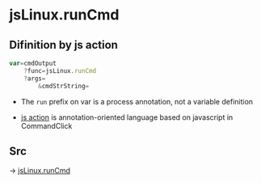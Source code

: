 # jsLinux.runCmd

## Difinition by js action

```js.js
var=cmdOutput
	?func=jsLinux.runCmd
	?args=
		&cmdStrString=
```

- The `run` prefix on var is a process annotation, not a variable definition

- [js action](#) is annotation-oriented language based on javascript in CommandClick

## Src

-> [jsLinux.runCmd](https://github.com/puutaro/CommandClick/blob/master/app/src/main/java/com/puutaro/commandclick/fragment_lib/terminal_fragment/js_interface/JsLinux.kt#L16)


